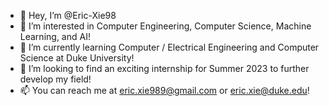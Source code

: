 - 👋 Hey, I’m @Eric-Xie98
- 👀 I’m interested in Computer Engineering, Computer Science, Machine Learning, and AI!
- 🌱 I’m currently learning Computer / Electrical Engineering and Computer Science at Duke University!
- 💞️ I’m looking to find an exciting internship for Summer 2023 to further develop my field!
- 📫 You can reach me at eric.xie989@gmail.com or eric.xie@duke.edu!
